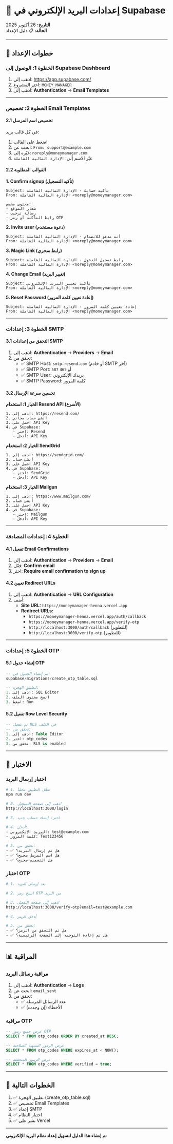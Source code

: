 # 📧 إعدادات البريد الإلكتروني في Supabase

**التاريخ:** 26 أكتوبر 2025  
**الحالة:** 📋 دليل الإعداد

---

## 🔧 خطوات الإعداد

### الخطوة 1: الوصول إلى Supabase Dashboard

1. اذهب إلى: https://app.supabase.com/
2. اختر المشروع: `MONEY_MANAGER`
3. اذهب إلى: **Authentication** → **Email Templates**

---

### الخطوة 2: تخصيص Email Templates

#### 2.1 تخصيص اسم المرسل

في كل قالب بريد:

1. اضغط على القالب
2. ابحث عن: `From: support@example.com`
3. غيّره إلى: `noreply@moneymanager.com`
4. غيّر الاسم إلى: `الإدارة المالية الشاملة`

#### 2.2 القوالب المطلوبة

**1. Confirm signup (تأكيد التسجيل)**
```
Subject: تأكيد حسابك - الإدارة المالية الشاملة
From: الإدارة المالية الشاملة <noreply@moneymanager.com>

محتوى مخصص:
- شعار الموقع
- رسالة ترحيب
- رابط التأكيد أو رمز OTP
```

**2. Invite user (دعوة مستخدم)**
```
Subject: أنت مدعو للانضمام - الإدارة المالية الشاملة
From: الإدارة المالية الشاملة <noreply@moneymanager.com>
```

**3. Magic Link (رابط سحري)**
```
Subject: رابط تسجيل الدخول - الإدارة المالية الشاملة
From: الإدارة المالية الشاملة <noreply@moneymanager.com>
```

**4. Change Email (تغيير البريد)**
```
Subject: تأكيد تغيير البريد الإلكتروني
From: الإدارة المالية الشاملة <noreply@moneymanager.com>
```

**5. Reset Password (إعادة تعيين كلمة المرور)**
```
Subject: إعادة تعيين كلمة المرور - الإدارة المالية الشاملة
From: الإدارة المالية الشاملة <noreply@moneymanager.com>
```

---

### الخطوة 3: إعدادات SMTP

#### 3.1 التحقق من إعدادات SMTP

1. اذهب إلى: **Authentication** → **Providers** → **Email**
2. تحقق من:
   - ✅ SMTP Host: `smtp.resend.com` (أو خادم SMTP آخر)
   - ✅ SMTP Port: `587` أو `465`
   - ✅ SMTP User: بريدك الإلكتروني
   - ✅ SMTP Password: كلمة المرور

#### 3.2 تحسين سرعة الإرسال

**الخيار 1: استخدام Resend API (الأسرع)**
```
1. اذهب إلى: https://resend.com/
2. أنشئ حساب مجاني
3. احصل على API Key
4. في Supabase:
   - اختر: Resend
   - أدخل: API Key
```

**الخيار 2: استخدام SendGrid**
```
1. اذهب إلى: https://sendgrid.com/
2. أنشئ حساب
3. احصل على API Key
4. في Supabase:
   - اختر: SendGrid
   - أدخل: API Key
```

**الخيار 3: استخدام Mailgun**
```
1. اذهب إلى: https://www.mailgun.com/
2. أنشئ حساب
3. احصل على API Key
4. في Supabase:
   - اختر: Mailgun
   - أدخل: API Key
```

---

### الخطوة 4: إعدادات المصادقة

#### 4.1 تفعيل Email Confirmations

1. اذهب إلى: **Authentication** → **Providers** → **Email**
2. فعّل: **Confirm email**
3. اختر: **Require email confirmation to sign up**

#### 4.2 تعيين Redirect URLs

1. اذهب إلى: **Authentication** → **URL Configuration**
2. أضف:
   - **Site URL:** `https://moneymanager-henna.vercel.app`
   - **Redirect URLs:**
     - `https://moneymanager-henna.vercel.app/auth/callback`
     - `https://moneymanager-henna.vercel.app/verify-otp`
     - `http://localhost:3000/auth/callback` (للتطوير)
     - `http://localhost:3000/verify-otp` (للتطوير)

---

### الخطوة 5: إعدادات OTP

#### 5.1 إنشاء جدول OTP

```sql
-- تم إنشاء الجدول في:
supabase/migrations/create_otp_table.sql

-- لتطبيق الهجرة:
1. اذهب إلى: SQL Editor
2. انسخ محتوى الملف
3. اضغط: Run
```

#### 5.2 تفعيل Row Level Security

```sql
-- تم تفعيل RLS في الملف
-- تحقق من:
1. اذهب إلى: Table Editor
2. اختر: otp_codes
3. تحقق من: RLS is enabled
```

---

## 🧪 الاختبار

### اختبار إرسال البريد

```bash
# 1. شغّل التطبيق محلياً
npm run dev

# 2. اذهب إلى صفحة التسجيل
http://localhost:3000/login

# 3. اختر: إنشاء حساب جديد

# 4. أدخل:
- البريد الإلكتروني: test@example.com
- كلمة المرور: Test123456

# 5. تحقق من:
- ✅ هل تم إرسال البريد؟
- ✅ هل اسم المرسل صحيح؟
- ✅ هل التصميم صحيح؟
```

### اختبار OTP

```bash
# 1. بعد إرسال البريد

# 2. انسخ رمز OTP من البريد

# 3. اذهب إلى صفحة التفعيل
http://localhost:3000/verify-otp?email=test@example.com

# 4. أدخل الرمز

# 5. تحقق من:
- ✅ هل تم التحقق من الرمز؟
- ✅ هل تم إعادة التوجيه إلى الصفحة الرئيسية؟
```

---

## 📊 المراقبة

### مراقبة رسائل البريد

1. اذهب إلى: **Authentication** → **Logs**
2. ابحث عن: `email_sent`
3. تحقق من:
   - ✅ عدد الرسائل المرسلة
   - ✅ الأخطاء (إن وجدت)

### مراقبة OTP

```sql
-- عرض جميع رموز OTP
SELECT * FROM otp_codes ORDER BY created_at DESC;

-- عرض الرموز المنتهية الصلاحية
SELECT * FROM otp_codes WHERE expires_at < NOW();

-- عرض الرموز المتحققة
SELECT * FROM otp_codes WHERE verified = true;
```

---

## 🚀 الخطوات التالية

1. ✅ تطبيق الهجرة (create_otp_table.sql)
2. ✅ تخصيص Email Templates
3. ✅ إعداد SMTP
4. ✅ اختبار النظام
5. ✅ نشر على Vercel

---

**تم إنشاء هذا الدليل لتسهيل إعداد نظام البريد الإلكتروني**

